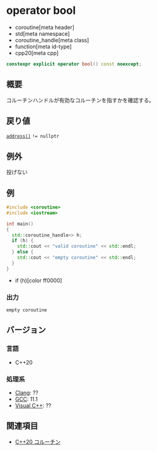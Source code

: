 # operator bool
* coroutine[meta header]
* std[meta namespace]
* coroutine_handle[meta class]
* function[meta id-type]
* cpp20[meta cpp]

```cpp
constexpr explicit operator bool() const noexcept;
```

## 概要
コルーチンハンドルが有効なコルーチンを指すかを確認する。


## 戻り値
[`address()`](address.md) `!= nullptr`


## 例外
投げない


## 例
```cpp example
#include <coroutine>
#include <iostream>

int main()
{
  std::coroutine_handle<> h;
  if (h) {
    std::cout << "valid coroutine" << std::endl;
  } else {
    std::cout << "empty coroutine" << std::endl;
  }
}
```
* if (h)[color ff0000]

### 出力
```
empty coroutine
```


## バージョン
### 言語
- C++20

### 処理系
- [Clang](/implementation.md#clang): ??
- [GCC](/implementation.md#gcc): 11.1
- [Visual C++](/implementation.md#visual_cpp): ??


## 関連項目
- [C++20 コルーチン](/lang/cpp20/coroutines.md)
